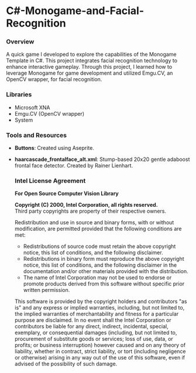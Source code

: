 # C#-Monogame-and-Facial-Recognition

### Overview
A quick game I developed to explore the capabilities of the Monogame Template in C#. This project integrates facial recognition technology to enhance interactive gameplay. Through this project, I learned how to leverage Monogame for game development and utilized Emgu.CV, an OpenCV wrapper, for facial recognition.

### Libraries
- Microsoft XNA
- Emgu.CV (OpenCV wrapper)
- System

### Tools and Resources
- **Buttons**: Created using Aseprite.
  
- **haarcascade_frontalface_alt.xml**: Stump-based 20x20 gentle adaboost frontal face detector. Created by Rainer Lienhart.


    ### Intel License Agreement
    **For Open Source Computer Vision Library**
    
    **Copyright (C) 2000, Intel Corporation, all rights reserved.**  
    Third party copyrights are property of their respective owners.
    
    Redistribution and use in source and binary forms, with or without modification, are permitted provided that the following conditions are met:
    
    - Redistributions of source code must retain the above copyright notice, this list of conditions, and the following disclaimer.
    - Redistributions in binary form must reproduce the above copyright notice, this list of conditions, and the following disclaimer in the documentation and/or other materials provided with the distribution.
    - The name of Intel Corporation may not be used to endorse or promote products derived from this software without specific prior written permission.
    
    This software is provided by the copyright holders and contributors "as is" and any express or implied warranties, including, but not limited to, the implied warranties of merchantability and fitness for a particular purpose are disclaimed. In no event shall the Intel Corporation or contributors be liable for any direct, indirect, incidental, special, exemplary, or consequential damages (including, but not limited to, procurement of substitute goods or services; loss of use, data, or profits; or business interruption) however caused and on any theory of liability, whether in contract, strict liability, or tort (including negligence or otherwise) arising in any way out of the use of this software, even if advised of the possibility of such damage.
